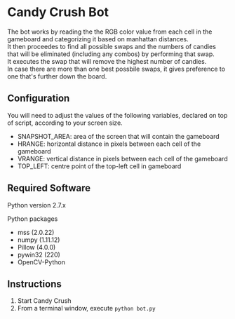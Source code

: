 # Candy Crush Bot

The bot works by reading the the RGB color value from each cell in the gameboard and categorizing it based on manhattan distances.    
It then proceedes to find all possible swaps and the numbers of candies that will be eliminated (including any combos) by performing that swap.    
It executes the swap that will remove the highest number of candies.    
In case there are more than one best possbile swaps, it gives preference to one that's further down the board.  

## Configuration

You will need to adjust the values of the following variables, declared on top of script, according to your screen size.  

* SNAPSHOT_AREA: area of the screen that will contain the gameboard
* HRANGE: horizontal distance in pixels between each cell of the gameboard
* VRANGE: vertical distance in pixels between each cell of the gameboard
* TOP_LEFT: centre point of the top-left cell in gameboard

## Required Software

Python version 2.7.x  

Python packages  
* mss (2.0.22)
* numpy (1.11.12)
* Pillow (4.0.0)
* pywin32 (220)
* OpenCV-Python

## Instructions

1. Start Candy Crush
2. From a terminal window, execute `python bot.py`

